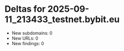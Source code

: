 # Deltas for 2025-09-11_213433_testnet.bybit.eu
- New subdomains: 0
- New URLs: 0
- New findings: 0
